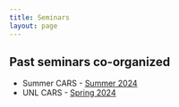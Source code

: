 ```yaml
---
title: Seminars
layout: page
---
```


## Past seminars co-organized

- Summer CARS - [Summer 2024](https://cars-unl.github.io/2024Summer.html)
- UNL CARS - [Spring 2024](https://cars-unl.github.io/2024Spring.html)
